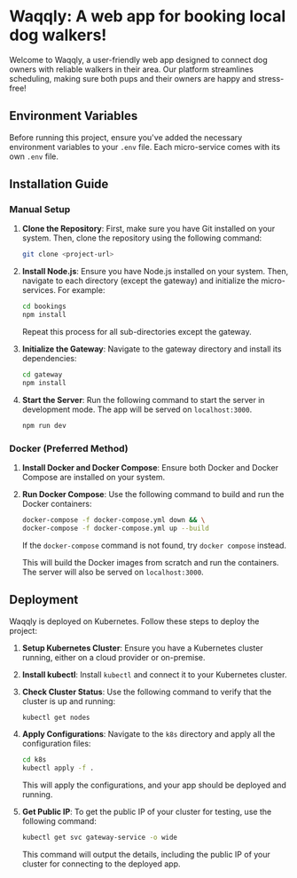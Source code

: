 # Waqqly: A web app for booking local dog walkers!

Welcome to Waqqly, a user-friendly web app designed to connect dog owners with reliable walkers in their area. Our platform streamlines scheduling, making sure both pups and their owners are happy and stress-free!

## Environment Variables

Before running this project, ensure you've added the necessary environment variables to your `.env` file. Each micro-service comes with its own `.env` file.

## Installation Guide

### Manual Setup

1. **Clone the Repository**: First, make sure you have Git installed on your system. Then, clone the repository using the following command:
   
    ```bash
    git clone <project-url>
    ```

2. **Install Node.js**: Ensure you have Node.js installed on your system. Then, navigate to each directory (except the gateway) and initialize the micro-services. For example:

    ```bash
    cd bookings
    npm install
    ```

    Repeat this process for all sub-directories except the gateway.

3. **Initialize the Gateway**: Navigate to the gateway directory and install its dependencies:

    ```bash
    cd gateway
    npm install
    ```

4. **Start the Server**: Run the following command to start the server in development mode. The app will be served on `localhost:3000`.

    ```bash
    npm run dev
    ```

### Docker (Preferred Method)

1. **Install Docker and Docker Compose**: Ensure both Docker and Docker Compose are installed on your system.

2. **Run Docker Compose**: Use the following command to build and run the Docker containers:

    ```bash
    docker-compose -f docker-compose.yml down && \
    docker-compose -f docker-compose.yml up --build
    ```

    If the `docker-compose` command is not found, try `docker compose` instead.

    This will build the Docker images from scratch and run the containers. The server will also be served on `localhost:3000`.

## Deployment

Waqqly is deployed on Kubernetes. Follow these steps to deploy the project:

1. **Setup Kubernetes Cluster**: Ensure you have a Kubernetes cluster running, either on a cloud provider or on-premise.

2. **Install kubectl**: Install `kubectl` and connect it to your Kubernetes cluster.

3. **Check Cluster Status**: Use the following command to verify that the cluster is up and running:

    ```bash
    kubectl get nodes
    ```

4. **Apply Configurations**: Navigate to the `k8s` directory and apply all the configuration files:

    ```bash
    cd k8s
    kubectl apply -f .
    ```

    This will apply the configurations, and your app should be deployed and running.

5. **Get Public IP**: To get the public IP of your cluster for testing, use the following command:

    ```bash
    kubectl get svc gateway-service -o wide
    ```

    This command will output the details, including the public IP of your cluster for connecting to the deployed app.
